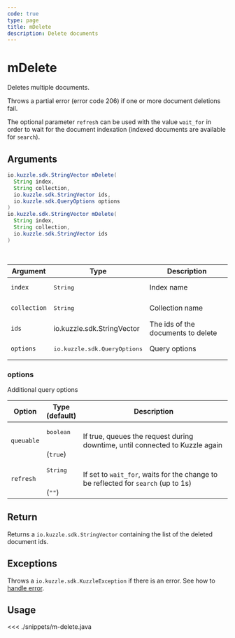 ```yaml
---
code: true
type: page
title: mDelete
description: Delete documents
---
```


# mDelete

Deletes multiple documents.

Throws a partial error (error code 206) if one or more document deletions fail.

The optional parameter `refresh` can be used with the value `wait_for` in order to wait for the document indexation (indexed documents are available for `search`).

## Arguments

```java
io.kuzzle.sdk.StringVector mDelete(
  String index,
  String collection,
  io.kuzzle.sdk.StringVector ids,
  io.kuzzle.sdk.QueryOptions options
)
io.kuzzle.sdk.StringVector mDelete(
  String index,
  String collection,
  io.kuzzle.sdk.StringVector ids
)
```

<br/>

| Argument     | Type                                  | Description                        |
| ------------ | ------------------------------------- | ---------------------------------- |
| `index`      | <pre>String</pre>                     | Index name                         |
| `collection` | <pre>String</pre>                     | Collection name                    |
| `ids`        | io.kuzzle.sdk.StringVector            | The ids of the documents to delete |
| `options`    | <pre>io.kuzzle.sdk.QueryOptions</pre> | Query options                      |

### options

Additional query options

| Option     | Type<br/>(default)              | Description                                                                        |
| ---------- | ------------------------------- | ---------------------------------------------------------------------------------- |
| `queuable` | <pre>boolean</pre><br/>(`true`) | If true, queues the request during downtime, until connected to Kuzzle again       |
| `refresh`  | <pre>String</pre><br/>(`""`)    | If set to `wait_for`, waits for the change to be reflected for `search` (up to 1s) |

## Return

Returns a `io.kuzzle.sdk.StringVector` containing the list of the deleted document ids.

## Exceptions

Throws a `io.kuzzle.sdk.KuzzleException` if there is an error. See how to [handle error](/sdk/java/1/essentials/error-handling/).

## Usage

<<< ./snippets/m-delete.java
